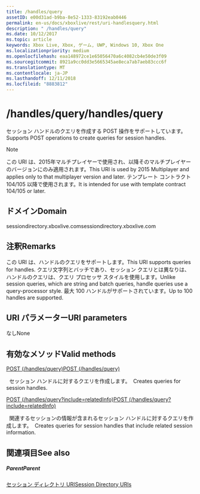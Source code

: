 ```yaml
---
title: /handles/query
assetID: e00d31ad-b9ba-8e52-1333-83192eab0446
permalink: en-us/docs/xboxlive/rest/uri-handlesquery.html
description: " /handles/query"
ms.date: 10/12/2017
ms.topic: article
keywords: Xbox Live, Xbox, ゲーム, UWP, Windows 10, Xbox One
ms.localizationpriority: medium
ms.openlocfilehash: eaa148972ce1e65056470a6c4082cb4e50de3f09
ms.sourcegitcommit: 8921a9cc0dd3e5665345ae8eca7ab7aeb83ccc6f
ms.translationtype: MT
ms.contentlocale: ja-JP
ms.lasthandoff: 12/11/2018
ms.locfileid: "8883812"
---
```

# <a name="handlesquery"></a><span data-ttu-id="5e975-104">/handles/query</span><span class="sxs-lookup"><span data-stu-id="5e975-104">/handles/query</span></span>
<span data-ttu-id="5e975-105">セッション ハンドルのクエリを作成する POST 操作をサポートしています。</span><span class="sxs-lookup"><span data-stu-id="5e975-105">Supports POST operations to create queries for session handles.</span></span> 

> [!NOTE] 
> <span data-ttu-id="5e975-106">この URI は、2015年マルチプレイヤーで使用され、以降そのマルチプレイヤーのバージョンにのみ適用されます。</span><span class="sxs-lookup"><span data-stu-id="5e975-106">This URI is used by 2015 Multiplayer and applies only to that multiplayer version and later.</span></span> <span data-ttu-id="5e975-107">テンプレート コントラクト 104/105 以降で使用されます。</span><span class="sxs-lookup"><span data-stu-id="5e975-107">It is intended for use with template contract 104/105 or later.</span></span>  

 
<a id="ID4EQ"></a>

 
## <a name="domain"></a><span data-ttu-id="5e975-108">ドメイン</span><span class="sxs-lookup"><span data-stu-id="5e975-108">Domain</span></span>
<span data-ttu-id="5e975-109">sessiondirectory.xboxlive.com</span><span class="sxs-lookup"><span data-stu-id="5e975-109">sessiondirectory.xboxlive.com</span></span>  
<a id="ID4EV"></a>

 
## <a name="remarks"></a><span data-ttu-id="5e975-110">注釈</span><span class="sxs-lookup"><span data-stu-id="5e975-110">Remarks</span></span>
<span data-ttu-id="5e975-111">この URI は、ハンドルのクエリをサポートします。</span><span class="sxs-lookup"><span data-stu-id="5e975-111">This URI supports queries for handles.</span></span> <span data-ttu-id="5e975-112">クエリ文字列とバッチであり、セッション クエリとは異なりは、ハンドルのクエリは、クエリ プロセッサ スタイルを使用します。</span><span class="sxs-lookup"><span data-stu-id="5e975-112">Unlike session queries, which are string and batch queries, handle queries use a query-processor style.</span></span> <span data-ttu-id="5e975-113">最大 100 ハンドルがサポートされています。</span><span class="sxs-lookup"><span data-stu-id="5e975-113">Up to 100 handles are supported.</span></span>  
<a id="ID4E2"></a>

 
## <a name="uri-parameters"></a><span data-ttu-id="5e975-114">URI パラメーター</span><span class="sxs-lookup"><span data-stu-id="5e975-114">URI parameters</span></span>
 
<span data-ttu-id="5e975-115">なし</span><span class="sxs-lookup"><span data-stu-id="5e975-115">None</span></span>   
<a id="ID4EEB"></a>

 
## <a name="valid-methods"></a><span data-ttu-id="5e975-116">有効なメソッド</span><span class="sxs-lookup"><span data-stu-id="5e975-116">Valid methods</span></span>

[<span data-ttu-id="5e975-117">POST (/handles/query)</span><span class="sxs-lookup"><span data-stu-id="5e975-117">POST (/handles/query)</span></span>](uri-handlesquerypost.md)

<span data-ttu-id="5e975-118">&nbsp;&nbsp;セッション ハンドルに対するクエリを作成します。</span><span class="sxs-lookup"><span data-stu-id="5e975-118">&nbsp;&nbsp;Creates queries for session handles.</span></span>

[<span data-ttu-id="5e975-119">POST (/handles/query?include=relatedInfo)</span><span class="sxs-lookup"><span data-stu-id="5e975-119">POST (/handles/query?include=relatedInfo)</span></span>](uri-handlesqueryincludepost.md)

<span data-ttu-id="5e975-120">&nbsp;&nbsp;関連するセッションの情報が含まれるセッション ハンドルに対するクエリを作成します。</span><span class="sxs-lookup"><span data-stu-id="5e975-120">&nbsp;&nbsp;Creates queries for session handles that include related session information.</span></span>
 
<a id="ID4EQB"></a>

 
## <a name="see-also"></a><span data-ttu-id="5e975-121">関連項目</span><span class="sxs-lookup"><span data-stu-id="5e975-121">See also</span></span>
 
<a id="ID4ESB"></a>

 
##### <a name="parent"></a><span data-ttu-id="5e975-122">Parent</span><span class="sxs-lookup"><span data-stu-id="5e975-122">Parent</span></span> 

[<span data-ttu-id="5e975-123">セッション ディレクトリ URI</span><span class="sxs-lookup"><span data-stu-id="5e975-123">Session Directory URIs</span></span>](atoc-reference-sessiondirectory.md)

   